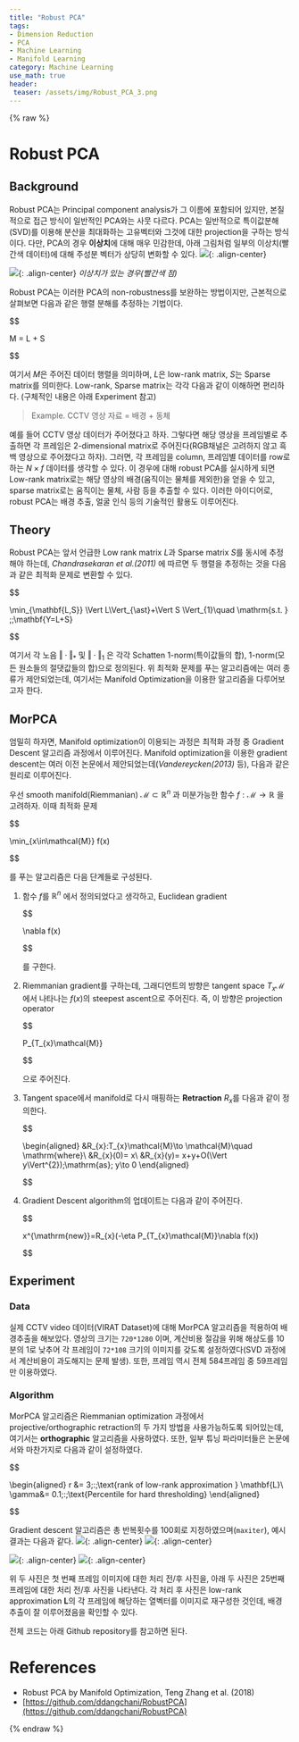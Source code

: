 ```yaml
---
title: "Robust PCA"
tags:
- Dimension Reduction
- PCA
- Machine Learning
- Manifold Learning
category: Machine Learning
use_math: true
header: 
 teaser: /assets/img/Robust_PCA_3.png
---
```

{% raw %}

# Robust PCA

## Background

Robust PCA는 Principal component analysis가 그 이름에 포함되어 있지만, 본질적으로 접근 방식이 일반적인 PCA와는 사뭇 다르다. PCA는 일반적으로 특이값분해(SVD)를 이용해 분산을 최대화하는 고유벡터와 그것에 대한 projection을 구하는 방식이다. 다만, PCA의 경우 **이상치**에 대해 매우 민감한데, 아래 그림처럼 일부의 이상치(빨간색 데이터)에 대해 주성분 벡터가 상당히 변화할 수 있다.
![](/assets/img/Robust_PCA_0.png){: .align-center}

![](/assets/img/Robust_PCA_1.png){: .align-center}
*이상치가 있는 경우(빨간색 점)*

Robust PCA는 이러한 PCA의 non-robustness를 보완하는 방법이지만, 근본적으로 살펴보면 다음과 같은 행렬 분해를 추정하는 기법이다.

$$

M = L + S

$$

여기서 $M$은 주어진 데이터 행렬을 의미하며, $L$은 low-rank matrix, $S$는 Sparse matrix를 의미한다. Low-rank, Sparse matrix는 각각 다음과 같이 이해하면 편리하다. (구체적인 내용은 아래 Experiment 참고)
> Example. CCTV 영상 자료 = 배경 + 동체

예를 들어 CCTV 영상 데이터가 주어졌다고 하자. 그렇다면 해당 영상을 프레임별로 추출하면 각 프레임은 2-dimensional matrix로 주어진다(RGB채널은 고려하지 않고 흑백 영상으로 주어졌다고 하자). 그러면, 각 프레임을 column, 프레임별 데이터를 row로 하는 $N\times f$ 데이터를 생각할 수 있다. 이 경우에 대해 robust PCA를 실시하게 되면 Low-rank matrix로는 해당 영상의 배경(움직이는 물체를 제외한)을 얻을 수 있고, sparse matrix로는 움직이는 물체, 사람 등을 추출할 수 있다. 이러한 아이디어로, robust PCA는 배경 추출, 얼굴 인식 등의 기술적인 활용도 이루어진다.

## Theory

Robust PCA는 앞서 언급한 Low rank matrix $L$과 Sparse matrix $S$를 동시에 추정해야 하는데, *Chandrasekaran et al.(2011)* 에 따르면 두 행렬을 추정하는 것을 다음과 같은 최적화 문제로 변환할 수 있다.

$$

\min_{\mathbf{L,S}} \Vert L\Vert_{\ast}+\Vert S \Vert_{1}\quad \mathrm{s.t. } \;\;\mathbf{Y=L+S}

$$

여기서 각 노음 $\Vert\cdot\Vert_{\ast}$ 및 $\Vert\cdot\Vert_{1}$ 은 각각 Schatten 1-norm(특이값들의 합), 1-norm(모든 원소들의 절댓값들의 합)으로 정의된다. 위 최적화 문제를 푸는 알고리즘에는 여러 종류가 제안되었는데, 여기서는 Manifold Optimization을 이용한 알고리즘을 다루어보고자 한다.

## MorPCA

엄밀히 하자면, Manifold optimization이 이용되는 과정은 최적화 과정 중 Gradient Descent 알고리즘 과정에서 이루어진다. Manifold optimization을 이용한 gradient descent는 여러 이전 논문에서 제안되었는데(*Vandereycken(2013)* 등), 다음과 같은 원리로 이루어진다.

우선 smooth manifold(Riemmanian) $\mathcal{M}\subset\mathbb{R}^{n}$ 과 미분가능한 함수 $f:\mathcal{M}\to \mathbb{R}$ 을 고려하자. 이때 최적화 문제

$$

\min_{x\in\mathcal{M}} f(x)

$$

를 푸는 알고리즘은 다음 단계들로 구성된다.

1. 함수 $f$를 $\mathbb{R}^{n}$ 에서 정의되었다고 생각하고, Euclidean gradient

	$$

	\nabla f(x)

	$$

	를 구한다.

1. Riemmanian gradient를 구하는데, 그래디언트의 방향은 tangent space $T_{x}\mathcal{M}$ 에서 나타나는 $f(x)$의 steepest ascent으로 주어진다. 즉, 이 방향은 projection operator

	$$

	P_{T_{x}\mathcal{M}}

	$$

	으로 주어진다.

1. Tangent space에서 manifold로 다시 매핑하는 **Retraction** $R_{x}$를 다음과 같이 정의한다.

	$$

	\begin{aligned}
	&R_{x}:T_{x}\mathcal{M}\to \mathcal{M}\quad
	\mathrm{where}\\
	&R_{x}(0)= x\\
	&R_{x}(y)=  x+y+O(\Vert y\Vert^{2})\;\mathrm{as}\; y\to 0
	\end{aligned}

	$$

2. Gradient Descent algorithm의 업데이트는 다음과 같이 주어진다.

	$$

	x^{\mathrm{new}}=R_{x}(-\eta P_{T_{x}\mathcal{M}}\nabla f(x))

	$$

## Experiment

### Data

실제 CCTV video 데이터(VIRAT Dataset)에 대해 MorPCA 알고리즘을 적용하여 배경추출을 해보았다. 영상의 크기는 `720*1280` 이며, 계산비용 절감을 위해 해상도를 10분의 1로 낮추어 각 프레임이 `72*108` 크기의 이미지를 갖도록 설정하였다(SVD 과정에서 계산비용이 과도해지는 문제 발생). 또한, 프레임 역시 전체 584프레임 중 59프레임만 이용하였다. 

### Algorithm

MorPCA 알고리즘은 Riemmanian optimization 과정에서 projective/orthographic retraction의 두 가지 방법을 사용가능하도록 되어있는데, 여기서는 **orthographic** 알고리즘을 사용하였다. 또한, 일부 튜닝 파라미터들은 논문에서와 마찬가지로 다음과 같이 설정하였다.

$$

\begin{aligned}
r &=  3\;:\;\text{rank of low-rank approximation } \mathbf{L}\\
\gamma&= 0.1\;:\;\text{Percentile for hard thresholding}
\end{aligned}

$$

Gradient descent 알고리즘은 총 반복횟수를 100회로 지정하였으며(`maxiter`), 예시 결과는 다음과 같다.
![](/assets/img/Robust_PCA_2.png){: .align-center}
![](/assets/img/Robust_PCA_3.png){: .align-center}

![](/assets/img/Robust_PCA_4.png){: .align-center}
![](/assets/img/Robust_PCA_5.png){: .align-center}

위 두 사진은 첫 번째 프레임 이미지에 대한 처리 전/후 사진을, 아래 두 사진은 25번째 프레임에 대한 처리 전/후 사진을 나타낸다. 각 처리 후 사진은 low-rank approximation $\mathbf{L}$의 각 프레임에 해당하는 열벡터를 이미지로 재구성한 것인데, 배경 추출이 잘 이루어졌음을 확인할 수 있다.

전체 코드는 아래 Github repository를 참고하면 된다.


# References
- Robust PCA by Manifold Optimization, Teng Zhang et al. (2018)
- [https://github.com/ddangchani/RobustPCA](https://github.com/ddangchani/RobustPCA)

{% endraw %}